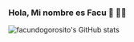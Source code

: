 ### Hola, Mi nombre es Facu 👋 🧑‍💻
  

![facundogorosito's GitHub stats](https://github-readme-stats.vercel.app/api?username=facundogorositohazra&show_icons=true&theme=radical)
<!--
**facundogorosito/facundogorosito** is a ✨ _special_ ✨ repository because its `README.md` (this file) appears on your GitHub profile.

Here are some ideas to get you started:

- 🔭 I’m currently working on ...
- 🌱 I’m currently learning ...
- 👯 I’m looking to collaborate on ...
- 🤔 I’m looking for help with ...
- 💬 Ask me about ...
- 📫 How to reach me: ...
- 😄 Pronouns: ...
- ⚡ Fun fact: ...
-->
